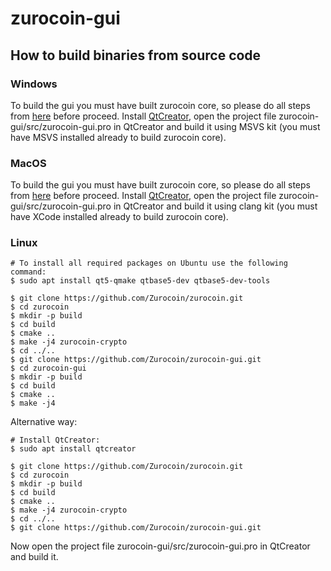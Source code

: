 # zurocoin-gui

## How to build binaries from source code

### Windows
To build the gui you must have built zurocoin core, so please do all steps from [here](https://github.com/Zurocoin/zurocoin#building-on-windows) before proceed. Install [QtCreator](https://www.qt.io/download-thank-you?os=windows), open the project file zurocoin-gui/src/zurocoin-gui.pro in QtCreator and build it using MSVS kit (you must have MSVS installed already to build zurocoin core).

### MacOS

To build the gui you must have built zurocoin core, so please do all steps from [here](https://github.com/Zurocoin/zurocoin#building-on-mac-osx) before proceed. Install [QtCreator](https://www.qt.io/download-thank-you?os=macos), open the project file zurocoin-gui/src/zurocoin-gui.pro in QtCreator and build it using clang kit (you must have XCode installed already to build zurocoin core).

### Linux
```
# To install all required packages on Ubuntu use the following command:
$ sudo apt install qt5-qmake qtbase5-dev qtbase5-dev-tools

$ git clone https://github.com/Zurocoin/zurocoin.git
$ cd zurocoin
$ mkdir -p build
$ cd build
$ cmake ..
$ make -j4 zurocoin-crypto
$ cd ../..
$ git clone https://github.com/Zurocoin/zurocoin-gui.git
$ cd zurocoin-gui
$ mkdir -p build
$ cd build
$ cmake ..
$ make -j4
```
Alternative way:
```
# Install QtCreator:
$ sudo apt install qtcreator

$ git clone https://github.com/Zurocoin/zurocoin.git
$ cd zurocoin
$ mkdir -p build
$ cd build
$ cmake ..
$ make -j4 zurocoin-crypto
$ cd ../..
$ git clone https://github.com/Zurocoin/zurocoin-gui.git
```
Now open the project file zurocoin-gui/src/zurocoin-gui.pro in QtCreator and build it.

